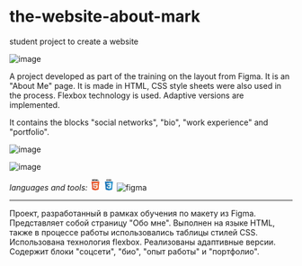 # the-website-about-mark
student project to create a website

![image](https://github.com/user-attachments/assets/07f0d55c-4c2b-4cf9-94d1-560af9be8d78)

A project developed as part of the training on the layout from Figma. It is an "About Me" page.  It is made in HTML, CSS style sheets were also used in the process. Flexbox technology is used. Adaptive versions are implemented.

It contains the blocks "social networks", "bio", "work experience" and "portfolio".

![image](https://github.com/user-attachments/assets/5b2340a3-aef1-48fd-8f23-abbb9d4a6a6c)

![image](https://github.com/user-attachments/assets/9a50c623-661e-4b7d-8957-4b90f5591f55)

<i>languages and tools:</i> 
<img src="https://raw.githubusercontent.com/devicons/devicon/master/icons/html5/html5-original-wordmark.svg" alt="html5" width="20" height="20"/>
<img src="https://raw.githubusercontent.com/devicons/devicon/master/icons/css3/css3-original-wordmark.svg" alt="css3" width="20" height="20"/>
<img src="https://www.vectorlogo.zone/logos/figma/figma-icon.svg" alt="figma" width="15" height="15"/>

<hr>

Проект, разработанный в рамках обучения по макету из Figma. Представляет собой страницу "Обо мне".  Выполнен на языке HTML, также в процессе работы использовались таблицы стилей CSS. Использована технология flexbox. Реализованы адаптивные версии. 
Содержит блоки "соцсети", "био", "опыт работы" и "портфолио".
